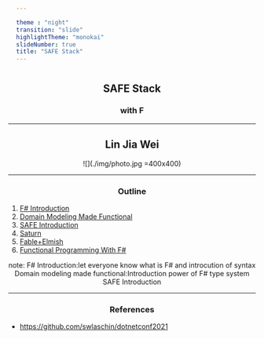 ```yaml
---

theme : "night"
transition: "slide"
highlightTheme: "monokai"
slideNumber: true
title: "SAFE Stack"
---
```


## SAFE Stack

### with F #

<style>
pre {
  background: #303030;
  padding: 10px 16px;
  border-radius: 0.3em;
  counter-reset: line;
}
pre code[class*="="] .line {
  display: block;
  line-height: 1.8rem;
  font-size: 1em;
}
pre code[class*="="] .line:before {
  counter-increment: line;
  content: counter(line);
  display: inline-block;
  border-right: 3px solid #6ce26c !important;
  padding: 0 .5em;
  margin-right: .5em;
  color: #afafaf !important;
  width: 24px;
  text-align: right;
}

.reveal .slides > section > section {
  text-align: center;
}

h1,h2,h3,h4 {
  text-align: center;
}

p {
  text-align: center;
}
</style>

---

## Lin Jia Wei

![](./img/photo.jpg =400x400)

---

### Outline

1. [F# Introduction](../FsharpIntroduction/export/)
2. [Domain Modeling Made Functional](../DomainModeling/export/)
3. [SAFE Introduction](../SAFE-intro/export/)
4. [Saturn](../Saturn/export/)
5. [Fable+Elmish](../ch5/export/)
6. [Functional Programming With F#](../fp/export/)

note:
F# Introduction:let everyone know what is F# and introcution of syntax
Domain modeling made functional:Introduction power of F# type system
SAFE Introduction

---

### References

- <https://github.com/swlaschin/dotnetconf2021>